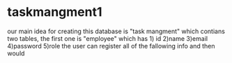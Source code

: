 # taskmangment1
 our main idea for creating this database is "task mangment"
 which contians two tables, the first one is "employee"
 which has 1) id 2)name 3)email 4)password 5)role
 the user can register all of the fallowing info and then would  
